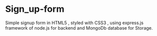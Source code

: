 # Sign_up-form
Simple signup form in HTML5 , styled with CSS3 , using express.js framework of node.js for backend and MongoDb database for Storage.